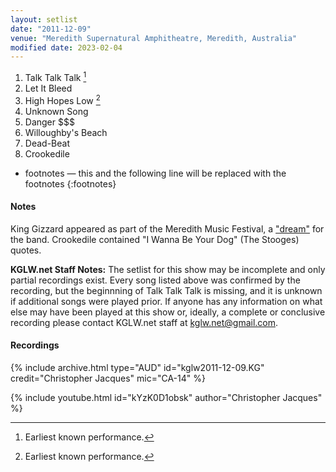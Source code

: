```yaml
---
layout: setlist
date: "2011-12-09"
venue: "Meredith Supernatural Amphitheatre, Meredith, Australia"
modified date: 2023-02-04
---
```


 1. Talk Talk Talk [^1]
 2. Let It Bleed
 3. High Hopes Low [^1]
 4. Unknown Song
 5. Danger $$$
 6. Willoughby's Beach
 7. Dead-Beat
 8. Crookedile

[^1]: Earliest known performance.
* footnotes — this and the following line will be replaced with the footnotes
{:footnotes}

#### Notes

King Gizzard appeared as part of the Meredith Music Festival, a ["dream"](https://www.stereogum.com/2202315/king-gizzard-and-the-lizard-wizard-stu-mackenzie/interviews/cover-story/) for the band. Crookedile contained "I Wanna Be Your Dog" (The Stooges) quotes.

**KGLW.net Staff Notes:** The setlist for this show may be incomplete and only partial recordings exist. Every song listed above was confirmed by the recording, but the beginnning of Talk Talk Talk is missing, and it is unknown if additional songs were played prior. If anyone has any information on what else may have been played at this show or, ideally, a complete or conclusive recording please contact KGLW.net staff at kglw.net@gmail.com.


#### Recordings

{% include archive.html type="AUD" id="kglw2011-12-09.KG" credit="Christopher Jacques" mic="CA-14" %}

{% include youtube.html id="kYzK0D1obsk" author="Christopher Jacques" %}
